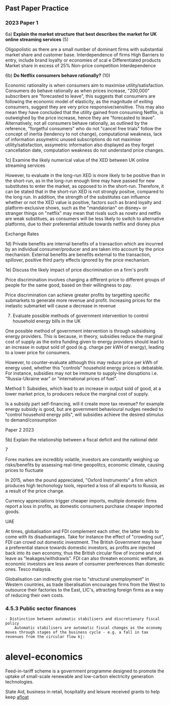 ## Past Paper Practice
### 2023 Paper 1

6a) **Explain the market structure that best describes the market for UK online streaming services** (5)

Oligopolistic as there are a small number of dominant firms with substantial market share and customer base.
Interdependence of firms
High Barriers to entry, include brand loyalty or economies of scal e
Differentiated products
Market share in excess of 25%
Non-price competition
Interdependence

6b) **Do Netflix consumers behave rationally?** (10)

Economic rationality is when consumers aim to maximise utility/satisfaction.
Consumers do behave rationally as when prices increase, "200,000" subscribers are "forecasted to leave", this suggests that consumers are following the economic model of elasticity, as the magnitude of exiting consumers, suggest they are very price responsive/sensitive. This may also mean they have concluded that the utility gained from consuming Netflix, is outweighed by the price increase, hence they are "forecasted to leave".
Alternatively, not all consumers behave rationally, as outlined by the reference, "forgetful consumers" who do not "cancel free trials" follow the concept of inertia (tendency to not change),
  computational weakness, lack of information assymetric
  unused subscriptions do not maximise utility/satisfaction, assymetric information also displayed as they forget cancellation date, computation weakness do not understand price changes.

1c) Examine the likely numerical value of the XED between UK online streaming services

However, to evaluate in the long-run XED is more likely to be positive than in the short-run, as in the long-run enough time may have passed for new substitutes to enter the market, as opposed to in the short-run. Therefore, it can be stated that in the short-run XED is not strongly positve, compared to the long run. In addition, the strength of the substitutes can influence whether or not the XED value is positive, factors such as brand loyalty and platform-exclusive shows, such as the "mandalorian" on disney+ or stranger things on "netflix" may mean that rivals such as nowtv and netflix are weak substitues, as consumers will be less likely to switch to alternative platforms, due to their preferential attitude towards netflix and disney plus

Exchange Rates

1d) Private benefits are internal benefits of a transaction which are incurred by an individual consumer/producer and are taken into account by the price mechanism.
External benefits are benefits external to the transaction, spillover, positive third party effects ignored by the price mechanism.

1e) Discuss the likely impact of price discrimination on a firm's profit

Price discrimination involves charging a different price to different groups of people for the same good, based on their willingness to pay.

Price discrimination can achieve greater profits by targetting specific submarkets to generate more revenue and profit.
Increasing prices for the inelastic submarket will cause a decrease in revenue

7) Evaluate possible methods of government intervention to control household energy bills in the UK

One possible method of government intervention is through subsidising energy providers.
This is because, in theory, subsidies reduce the marginal cost of supply as the extra funding given to energy providers should lead to an increase in output sold of good (e.g. charge per kWH of energy), leading to a lower price for consumers.

However, to counter-evaluate although this may reduce price per kWh of energy used, whether this "controls" household energy prices is debatable. For instance, subsidies may not be immune to supply-line disruptions i.e. "Russia-Ukraine war" or "international prices of fuel".

Method 1: Subsidies, which lead to an increase in output sold of good, at a lower market price, to producers reduce the marginal cost of supply.


Is a subsidy part self-financing, will it create more tax revenue?
for example energy subsidy is good, but are government behavioural nudges needed to "control household energy pills", will subsidies achieve the desired stimulus to demand/consumption

Paper 2 2023

5b) Explain the relationship between a fiscal deficit and the national debt

7

Forex markes are incredibly volatile, investors are constantly weighing up risks/benefits by assessing real-time geopolitcs, economic climate, causing prices to fluctuate

In 2015, when the pound appreciated, "Oxford Instruments" a firm which produces high techonology tools, reported a loss of all exports to Russia, as a result of the price change.

Currency appreciations trigger cheaper imports, multiple domestic firms report a loss in profits, as domestic consumers purchase cheaper imported goods.

UAE


At times, globalisation and FDI complement each other, the latter tends to come with its disadvantages. Take for instance the effect of "crowding out", FDI can crowd out domestic investment.
The British Government may have a preferential stance towards domestic investors, as profits are injected back into its own economy, thus the British circular flow of income and not leave as "leakages/withdrawls". FDI can also threaten economic welfare, as economic investors are less aware of consumer prerferences than domestic ones. Tesco malaysia.

Globalisation can indirectly give rise to "structural unemployment" in Western countries, as trade liberalisation encourages firms from the West to outsource their factories to the East, LIC's, attracting foreign firms as a way of reducing their own costs.

### 4.5.3 Public sector finances

    - Distinction between automatic stabilisers and discretionary fiscal policy
        Automatic stabilisers are automatic fiscal changes as the economy moves through stages of the business cycle - e.g. a fall in tax revenues from the circular flow kj:
# alevel-economics





Feed-in-tariff scheme is a government programme designed to promote the uptake of small-scale renewable and low-carbon electricity generation technologies.

State Aid, business in retail, hospitality and leisure received grants to help keep [afloat](afloat)
